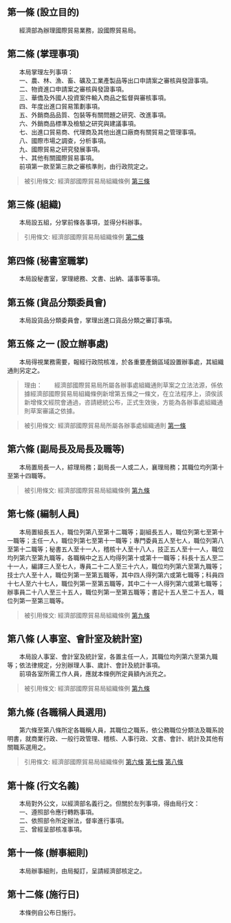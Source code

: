 第一條 (設立目的)
-----------------
　　經濟部為辦理國際貿易業務，設國際貿易局。  


第二條 (掌理事項)
-----------------
　　本局掌理左列事項：  
　　一、農、林、漁、畜、礦及工業產製品等出口申請案之審核與發證事項。  
　　二、物資進口申請案之審核與發證事項。  
　　三、華僑及外國人投資案件輸入商品之監督與審核事項。  
　　四、年度出進口貿易策劃事項。  
　　五、外銷商品品質、包裝等有關問題之研究、改進事項。  
　　六、外銷商品標準及檢驗之研究與建議事項。  
　　七、出進口貿易商、代理商及其他出進口廠商有關貿易之管理事項。  
　　八、國際市場之調查，分析事項。  
　　九、國際貿易之研究發展事項。  
　　十、其他有關國際貿易事項。  
　　前項第一款至第三款之審核準則，由行政院定之。  
> 被引用條文: 經濟部國際貿易局組織條例 [第三條](../../人事其他/組織編制/經濟部國際貿易局組織條例.md#第三條-組織)



第三條 (組織)
-------------
　　本局設五組，分掌前條各事項，並得分科辦事。  
> 引用條文: 經濟部國際貿易局組織條例 [第二條](../../人事其他/組織編制/經濟部國際貿易局組織條例.md#第二條-掌理事項)



第四條 (秘書室職掌)
-------------------
　　本局設秘書室，掌理總務、文書、出納、議事等事項。  


第五條 (貨品分類委員會)
-----------------------
　　本局設貨品分類委員會，掌理出進口貨品分類之審訂事項。  


第五條 之一 (設立辦事處)
------------------------
　　本局得視業務需要，報經行政院核准，於各重要產銷區域設置辦事處，其組織通則另定之。  
> 理由：　　經濟部國際貿易局所屬各辦事處組織通則草案之立法法源，係依據經濟部國際貿易局組織條例新增第五條之一條文，在立法程序上，須俟該新增條文經院會通過，咨請總統公布，正式生效後，方能為各辦事處組織通則草案審議之依據。

> 被引用條文: 經濟部國際貿易局所屬各辦事處組織通則 [第一條](../../人事其他/組織編制/經濟部國際貿易局所屬各辦事處組織通則.md#第一條-立法依據)



第六條 (副局長及局長及職等)
---------------------------
　　本局置局長一人，綜理局務；副局長一人或二人，襄理局務；其職位均列第十至第十四職等。  
> 被引用條文: 經濟部國際貿易局組織條例 [第九條](../../人事其他/組織編制/經濟部國際貿易局組織條例.md#第九條-各職稱人員選用)



第七條 (編制人員)
-----------------
　　本局置組長五人，職位列第八至第十二職等；副組長五人，職位列第七至第十一職等；主任一人，職位列第七至第十一職等；專門委員五人至七人，職位列第八至第十二職等；秘書五人至十一人，稽核十人至十八人，技正五人至十一人，職位均列第六至第九職等，各職稱中之五人均得列第十或第十一職等；科長十五人至二十一人，編譯三人至七人，專員二十二人至三十六人，職位均列第六至第九職等；技士六人至十人，職位列第一至第五職等，其中四人得列第六或第七職等；科員四十七人至六十七人，職位列第一至第五職等，其中二十一人得列第六或第七職等；辦事員二十八人至三十五人，職位列第一至第五職等；書記十五人至二十五人，職位列第一至第三職等。  
> 被引用條文: 經濟部國際貿易局組織條例 [第九條](../../人事其他/組織編制/經濟部國際貿易局組織條例.md#第九條-各職稱人員選用)



第八條 (人事室、會計室及統計室)
-------------------------------
　　本局設人事室、會計室及統計室，各置主任一人，其職位均列第六至第九職等；依法律規定，分別辦理人事、歲計、會計及統計事項。  
　　前項各室所需工作人員，應就本條例所定員額內派充之。  
> 被引用條文: 經濟部國際貿易局組織條例 [第九條](../../人事其他/組織編制/經濟部國際貿易局組織條例.md#第九條-各職稱人員選用)



第九條 (各職稱人員選用)
-----------------------
　　第六條至第八條所定各職稱人員，其職位之職系，依公務職位分類法及職系說明書，就商業行政、一般行政管理、稽核、人事行政、文書、會計、統計及其他有關職系選用之。  
> 引用條文: 經濟部國際貿易局組織條例 [第六條](../../人事其他/組織編制/經濟部國際貿易局組織條例.md#第六條-副局長及局長及職等) [第七條](../../人事其他/組織編制/經濟部國際貿易局組織條例.md#第七條-編制人員) [第八條](../../人事其他/組織編制/經濟部國際貿易局組織條例.md#第八條-人事室、會計室及統計室)



第十條 (行文名義)
-----------------
　　本局對外公文，以經濟部名義行之。但關於左列事項，得由局行文：  
　　一、遵照部令應行轉飭事項。  
　　二、依照部令所定辦法，督率進行事項。  
　　三、曾經呈部核准事項。  


第十一條 (辦事細則)
-------------------
　　本局辦事細則，由局擬訂，呈請經濟部核定之。  


第十二條 (施行日)
-----------------
　　本條例自公布日施行。